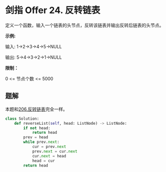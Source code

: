 # 剑指 Offer 24. 反转链表

定义一个函数，输入一个链表的头节点，反转该链表并输出反转后链表的头节点。

 

**示例:**

输入: 1->2->3->4->5->NULL

输出: 5->4->3->2->1->NULL

**限制：**

0 <= 节点个数 <= 5000

## 题解

本题和[206.反转链表](https://github.com/CastleYeager/PythonicLeetcode/blob/main/%E9%93%BE%E8%A1%A8/%E5%88%A0%E9%99%A4%E8%8A%82%E7%82%B9%E3%80%81%E5%8F%8D%E8%BD%AC%E9%93%BE%E8%A1%A8%20%E7%B1%BB/206.%20%E5%8F%8D%E8%BD%AC%E9%93%BE%E8%A1%A8.md)完全一样。

```python
class Solution:
    def reverseList(self, head: ListNode) -> ListNode:
        if not head:
            return head
        prev = head
        while prev.next:
            cur = prev.next
            prev.next = cur.next
            cur.next = head
            head = cur
        return head
```


